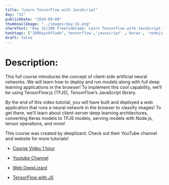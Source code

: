 ```yaml
---
title: "Learn TensorFlow with JavaScript"
day: "31"
publishDate: "2020-09-08"
thumbnailImage: "../images/day-31.png"
shareText: "Day 31/100 FreeCodeCamp: Learn TensorFlow with JavaScript."
hashtags: ["100DaysOfCode",'tensorflow','javascript' ,'keras', 'nodejs', 'neural_networks', 'deep_learning']
draft: false
---
```


# Description:
This full course introduces the concept of client-side artificial neural networks. We will learn how to deploy and run models along with full deep learning applications in the browser! To implement this cool capability, we’ll be using TensorFlow.js (TFJS), TensorFlow’s JavaScript library.

By the end of this video tutorial, you will have built and deployed a web application that runs a neural network in the browser to classify images! To get there, we'll learn about client-server deep learning architectures, converting Keras models to TFJS models, serving models with Node.js, tensor operations, and more!

This course was created by deeplizard. Check out their YouTube channel and website for more tutorials!

* [Course Video 1 hour](https://youtu.be/EoYfa6mYOG4)

* [Youtube Channel](http://youtube.com/deeplizard)
* [Web DeepLizard](http://deeplizard.com)
* [TensorFlow with JS](https://www.tensorflow.org/js/tutorials)

